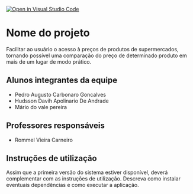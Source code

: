 [![Open in Visual Studio Code](https://classroom.github.com/assets/open-in-vscode-f059dc9a6f8d3a56e377f745f24479a46679e63a5d9fe6f495e02850cd0d8118.svg)](https://classroom.github.com/online_ide?assignment_repo_id=452721&assignment_repo_type=GroupAssignmentRepo)

# Nome do projeto

Facilitar ao usuário o acesso à preços de produtos de supermercados, tornando possível uma comparação do preço de determinado produto em mais de um lugar de modo prático.

## Alunos integrantes da equipe

* Pedro Augusto Carbonaro Goncalves
* Hudsson Davih Apolinario De Andrade
* Mário do vale pereira

## Professores responsáveis

* Rommel Vieira Carneiro

## Instruções de utilização

Assim que a primeira versão do sistema estiver disponível, deverá complementar com as instruções de utilização. Descreva como instalar eventuais dependências e como executar a aplicação.

